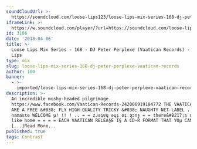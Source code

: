 ```yaml
---
soundCloudUrl: >-
  https://soundcloud.com/loose-lips123/loose-lips-mix-series-168-dj-peter-perplexe-vaatican-records
iframeLink: >-
  https://w.soundcloud.com/player/?url=https://soundcloud.com/loose-lips123/loose-lips-mix-series-168-dj-peter-perplexe-vaatican-records&color=00aabb&auto_play=false&hide_related=false&show_comments=true&show_user=true&show_reposts=false
id: 3106
date: '2018-04-06'
title: >-
  Loose Lips Mix Series - 168 - DJ Peter Perplexe (Vaatican Records) - Loose
  Lips
type: mix
slug: loose-lips-mix-series-168-dj-peter-perplexe-vaatican-records
author: 100
banner:
  - >-
    imported/loose-lips-mix-series-168-dj-peter-perplexe-vaatican-records/image3106.jpeg
description: >-
  An incredible mushy-headed pilgrimage.
  https://www.facebook.com/Vaatican-Records-242006919184772 THE VAATICAN RECORDS
  ARE A FREE &#038; FLY HIGH-QUALITY TRICKY &#038; NAUGHTY NET-LABEL .. = ..
  namaste WELCOME µ! !! ! .. = = zɹǝʇɐɥ ǝɥʇ oʇ ʞɔnɟ = = there&#8217;s no place
  like home = = = = EACH VAATICAN RELEA§E I§ A CD-R FORMAT THAT YOµ CAN D¤WNL¤AD
  [...]Read More...
published: true
tags: Contrast
---
```

